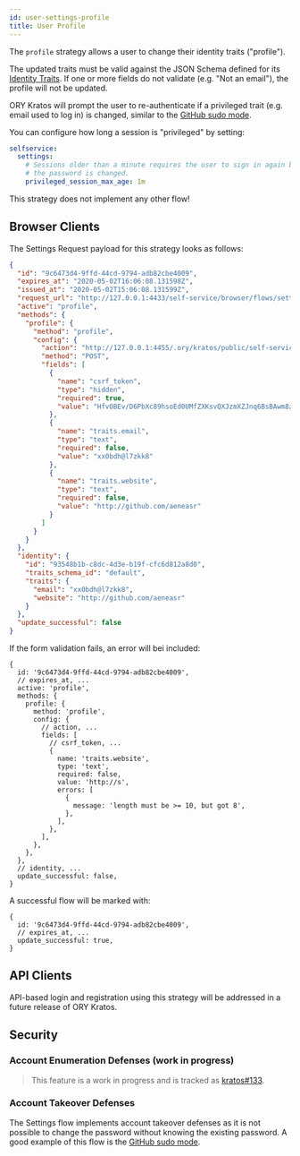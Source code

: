 ```yaml
---
id: user-settings-profile
title: User Profile
---
```


The `profile` strategy allows a user to change their identity traits
("profile").

The updated traits must be valid against the JSON Schema defined for its
[Identity Traits](../../concepts/identity-user-model.md). If one or more fields
do not validate (e.g. "Not an email"), the profile will not be updated.

ORY Kratos will prompt the user to re-authenticate if a privileged trait (e.g.
email used to log in) is changed, similar to the
[GitHub sudo mode](https://help.github.com/en/github/authenticating-to-github/sudo-mode).

You can configure how long a session is "privileged" by setting:

```yaml title="path/to/kratos/config.yml"
selfservice:
  settings:
    # Sessions older than a minute requires the user to sign in again before
    # the password is changed.
    privileged_session_max_age: 1m
```

This strategy does not implement any other flow!

## Browser Clients

The Settings Request payload for this strategy looks as follows:

```json
{
  "id": "9c6473d4-9ffd-44cd-9794-adb82cbe4009",
  "expires_at": "2020-05-02T16:06:08.131598Z",
  "issued_at": "2020-05-02T15:06:08.131599Z",
  "request_url": "http://127.0.0.1:4433/self-service/browser/flows/settings",
  "active": "profile",
  "methods": {
    "profile": {
      "method": "profile",
      "config": {
        "action": "http://127.0.0.1:4455/.ory/kratos/public/self-service/browser/flows/settings/strategies/profile?request=9c6473d4-9ffd-44cd-9794-adb82cbe4009",
        "method": "POST",
        "fields": [
          {
            "name": "csrf_token",
            "type": "hidden",
            "required": true,
            "value": "HfvOBEv/D6PbXc89hsoEd0UMfZXKsvQXJzmXZJnq6BsBAwm8zbMKQF4LLZwRL67hPDlViB/qcJtu6yf+klIBeg=="
          },
          {
            "name": "traits.email",
            "type": "text",
            "required": false,
            "value": "xx0bdh@l7zkk8"
          },
          {
            "name": "traits.website",
            "type": "text",
            "required": false,
            "value": "http://github.com/aeneasr"
          }
        ]
      }
    }
  },
  "identity": {
    "id": "93548b1b-c8dc-4d3e-b19f-cfc6d812a8d0",
    "traits_schema_id": "default",
    "traits": {
      "email": "xx0bdh@l7zkk8",
      "website": "http://github.com/aeneasr"
    }
  },
  "update_successful": false
}
```

If the form validation fails, an error will bei included:

```json5
{
  id: '9c6473d4-9ffd-44cd-9794-adb82cbe4009',
  // expires_at, ...
  active: 'profile',
  methods: {
    profile: {
      method: 'profile',
      config: {
        // action, ...
        fields: [
          // csrf_token, ...
          {
            name: 'traits.website',
            type: 'text',
            required: false,
            value: 'http://s',
            errors: [
              {
                message: 'length must be >= 10, but got 8',
              },
            ],
          },
        ],
      },
    },
  },
  // identity, ...
  update_successful: false,
}
```

A successful flow will be marked with:

```json5
{
  id: '9c6473d4-9ffd-44cd-9794-adb82cbe4009',
  // expires_at, ...
  update_successful: true,
}
```

## API Clients

API-based login and registration using this strategy will be addressed in a
future release of ORY Kratos.

## Security

### Account Enumeration Defenses (work in progress)

> This feature is a work in progress and is tracked as
> [kratos#133](https://github.com/zzpu/ums/issues/133).

### Account Takeover Defenses

The Settings flow implements account takeover defenses as it is not possible to
change the password without knowing the existing password. A good example of
this flow is the
[GitHub sudo mode](https://help.github.com/en/github/authenticating-to-github/sudo-mode).
